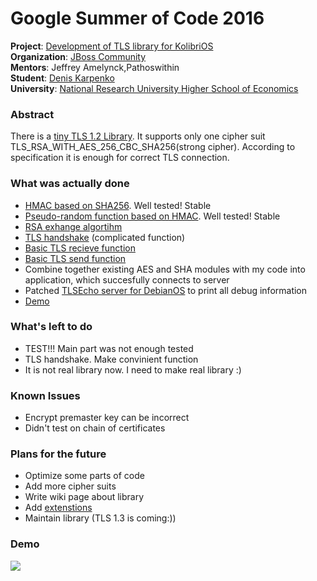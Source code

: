 # Google Summer of Code 2016

**Project**: [Development of TLS library for KolibriOS](https://summerofcode.withgoogle.com/projects/#5973545913942016)  
**Organization**: [JBoss Community](http://kolibrios.org)  
**Mentors**: Jeffrey Amelynck,Pathoswithin  
**Student**: [Denis Karpenko](https://github.com/bandd-k)  
**University**: [National Research University Higher School of Economics](https://www.hse.ru/en/) 
### Abstract
There is a [tiny TLS 1.2 Library](https://github.com/Bandd-k/TLS-Library). It supports only one cipher suit TLS_RSA_WITH_AES_256_CBC_SHA256(strong cipher). According to specification it is enough for correct TLS connection.
### What was actually done

* [HMAC based on SHA256](https://tools.ietf.org/html/rfc2104). Well tested! Stable
* [Pseudo-random function based on HMAC](https://tools.ietf.org/html/rfc5246#section-5). Well tested! Stable
* [RSA exhange algortihm](https://en.wikipedia.org/wiki/RSA_(cryptosystem))
* [TLS handshake](https://tools.ietf.org/html/rfc5246#section-7) (complicated function)
* [Basic TLS recieve function](https://tls.mbed.org/api/)
* [Basic TLS send function](https://tls.mbed.org/api/)
* Combine together existing AES and SHA modules with my code into application, which succesfully connects to server
* Patched [TLSEcho server for DebianOS](https://2ton.com.au/HeavyThing/#tlsechoserver) to print all debug information
* [Demo](http://recordit.co/Zxyxz2hlYl)

### What's left to do

* TEST!!! Main part was not enough tested
* TLS handshake. Make convinient function
* It is not real library now. I need to make real library :)

### Known Issues

* Encrypt premaster key can be incorrect
* Didn't test on chain of certificates

### Plans for the future

* Optimize some parts of code
* Add more cipher suits
* Write wiki page about library
* Add [extenstions](https://tools.ietf.org/html/rfc6066)
* Maintain library (TLS 1.3 is coming:))


### Demo
![](http://g.recordit.co/Zxyxz2hlYl.gif)